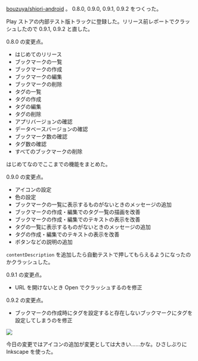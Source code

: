 [bouzuya/shiori-android][] 。 0.8.0, 0.9.0, 0.9.1, 0.9.2 をつくった。

Play ストアの内部テスト版トラックに登録した。リリース前レポートでクラッシュしたので 0.9.1, 0.9.2 と直した。

0.8.0 の変更点。

- はじめてのリリース
- ブックマークの一覧
- ブックマークの作成
- ブックマークの編集
- ブックマークの削除
- タグの一覧
- タグの作成
- タグの編集
- タグの削除
- アプリバージョンの確認
- データベースバージョンの確認
- ブックマーク数の確認
- タグ数の確認
- すべてのブックマークの削除

はじめてなのでここまでの機能をまとめた。

0.9.0 の変更点。

- アイコンの設定
- 色の設定
- ブックマークの一覧に表示するものがないときのメッセージの追加
- ブックマークの作成・編集でのタグ一覧の描画を改善
- ブックマークの作成・編集でのテキストの表示を改善
- タグの一覧に表示するものがないときのメッセージの追加
- タグの作成・編集でのテキストの表示を改善
- ボタンなどの説明の追加

`contentDescription` を追加したら自動テストで押してもらえるようになったのかクラッシュした。

0.9.1 の変更点。

- URL を開けないとき Open でクラッシュするのを修正

0.9.2 の変更点。

- ブックマークの作成時にタグを設定すると存在しないブックマークにタグを設定してしまうのを修正

![](https://user-images.githubusercontent.com/1221346/67259294-fb1e8600-f4cf-11e9-84d2-99be239c8c9b.png)

今日の変更ではアイコンの追加が変更としては大きい……かな。ひさしぶりに Inkscape を使った。

[bouzuya/shiori-android]: https://github.com/bouzuya/shiori-android

